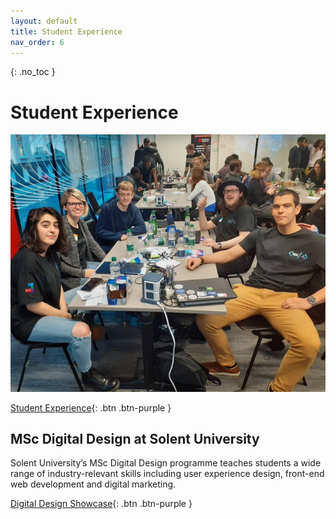 ```yaml
---
layout: default
title: Student Experience
nav_order: 6
---
```

{: .no_toc }

# Student Experience 

![Student Experience](images/EJFvcOyW4AAzsS5.jpg)

[Student Experience](https://martinsolent.github.io/Student-Experience/){: .btn .btn-purple } 

## MSc Digital Design at Solent University

Solent University’s MSc Digital Design programme teaches students a wide range of industry-relevant skills including user experience design, front-end web development and digital marketing.

[Digital Design Showcase](https://martinsolent.github.io/Student-Experience/){: .btn .btn-purple } 
